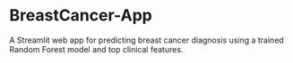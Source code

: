 # BreastCancer-App
A Streamlit web app for predicting breast cancer diagnosis using a trained Random Forest model and top clinical features.
